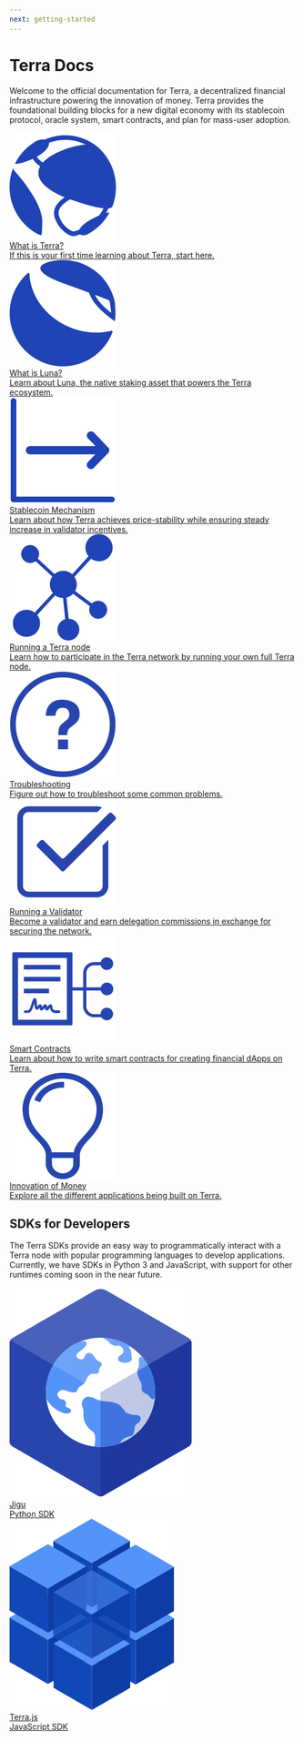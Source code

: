 ```yaml
---
next: getting-started
---
```


# Terra Docs

Welcome to the official documentation for Terra, a decentralized financial infrastructure powering the innovation of money. Terra provides the foundational building blocks for a new digital economy with its stablecoin protocol, oracle system, smart contracts, and plan for mass-user adoption.

<div class="cards twoColumn">
  <a href="docs/terra" class="card">
    <img src="/img/icon_terra.svg"/>
    <div class="title">
      What is Terra?
    </div>
    <div class="text">
      If this is your first time learning about Terra, start here.
    </div>
  </a>
  <a href="/docs/data" class="card">
    <img src="/img/icon_luna.svg"/>
    <div class="title">
      What is Luna?
    </div>
    <div class="text">
      Learn about Luna, the native staking asset that powers the Terra ecosystem.
    </div>
  </a>
  <a href="/docs/query/account" class="card">
    <img src="/img/icon_stable.svg"/>
    <div class="title">
      Stablecoin Mechanism
    </div>
    <div class="text">
      Learn about how Terra achieves price-stability while ensuring steady increase in validator incentives.
    </div>
  </a>
  <a href="/docs/transactions/wallet.html" class="card">
    <img src="/img/icon_node.svg"/>
    <div class="title">
      Running a Terra node
    </div>
    <div class="text">
      Learn how to participate in the Terra network by running your own full Terra node.
    </div>
  </a>
  <a href="/docs/blocks" class="card">
    <img src="/img/icon_troubleshooting.svg"/>
    <div class="title">
      Troubleshooting
    </div>
    <div class="text">
      Figure out how to troubleshoot some common problems.
    </div>
  </a>
  <a href="/docs/keys" class="card">
    <img src="/img/icon_validator.svg"/>
    <div class="title">
      Running a Validator
    </div>
    <div class="text">
      Become a validator and earn delegation commissions in exchange for securing the network.
    </div>
  </a>
  <a href="/docs/websockets" class="card">
    <img src="/img/icon_smartcontract.svg"/>
    <div class="title">
      Smart Contracts
    </div>
    <div class="text">
      Learn about how to write smart contracts for creating financial dApps on Terra.
    </div>
  </a>
    <a href="/docs/#usage-inside-jupyter" class="card">
    <img src="/img/icon_innovation.svg"/>
    <div class="title">
      Innovation of Money
    </div>
    <div class="text">
      Explore all the different applications being built on Terra.
    </div>
  </a>
</div>

## SDKs for Developers

The Terra SDKs provide an easy way to programmatically interact with a Terra node with popular programming languages to develop applications. Currently, we have SDKs in Python 3 and JavaScript, with support for other runtimes coming soon in the near future.

<div class="cards twoColumn">
  <a href="https://jigu.terra.money/" class="card lg dark">
    <img src="/img/jigu_logo.svg">
    <div class="title">
      Jigu
    </div>
    <div class="text">
      Python SDK
    </div>
  </a>
  <a href="/examples/" class="card lg">
    <img src="/img/terra_js.svg">
    <div class="title">
      Terra.js
    </div>
    <div class="text">
      JavaScript SDK
    </div>
  </a>
</div>
